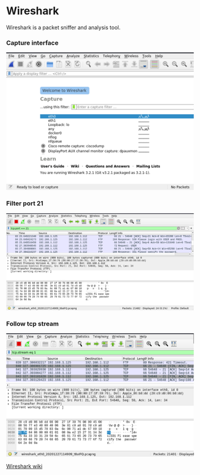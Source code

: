 # Wireshark

Wireshark is a packet sniffer and analysis tool.

### Capture interface

![](../.gitbook/assets/wireshark.png)

### Filter port 21

![](../.gitbook/assets/wireshark_port_filter.png)

### Follow tcp stream

![](../.gitbook/assets/wireshark_follow_stream.png)

[Wireshark wiki](https://wiki.wireshark.org/FrontPage)

